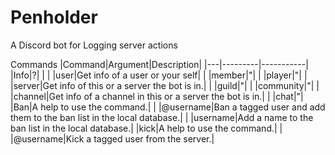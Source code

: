 # Penholder
A Discord bot for Logging server actions

Commands
|Command|Argument|Description|
|---|---------|-----------|
|Info|?| |
| |user|Get info of a user or your self|
| |member|"|
| |player|"|
| |server|Get info of this or a server the bot is in.|
| |guild|"|
| |community|"|
| |channel|Get info of a channel in this or a server the bot is in.|
| |chat|"|
|Ban|A help to use the command.|
| |@username|Ban a tagged user and add them to the ban list in the local database.|
| |username|Add a name to the ban list in the local database.|
|kick|A help to use the command.|
| |@username|Kick a tagged user from the server.|

